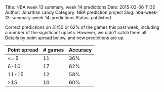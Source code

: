 Title: NBA week 13 summary, week 14 predictions
Date: 2015-02-06 11:30
Author: Jonathan Landy
Category: NBA prediction project
Slug: nba-week-13-summary-week-14-predictions
Status: published

Correct predictions on 31/50 or 62% of the games this past week, including a number of the significant upsets. However, we didn't catch them all. Details by point spread below, and new predictions are up.

| Point spread | # games | Accuracy |
| -- | -- | -- |
| <= 5 | 11 | 36% |
| 6-10 | 17 | 82% |
| 11-15 | 12 | 58% |
| >15 | 10 | 60% |